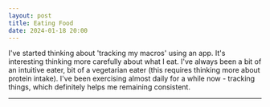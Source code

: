```yaml
---
layout: post
title: Eating Food
date: 2024-01-18 20:00
---
```


I've started thinking about 'tracking my macros' using an app. It's interesting thinking more carefully about what I eat. I've always been a bit of an intuitive eater, bit of a vegetarian eater (this requires thinking more about protein intake). I've been exercising almost daily for a while now - tracking things, which definitely helps me remaining consistent.

---
